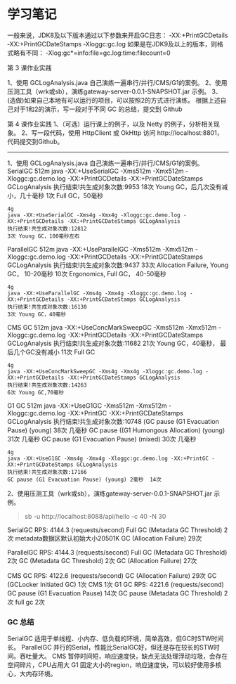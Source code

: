 # 学习笔记 
一般来说，JDK8及以下版本通过以下参数来开启GC日志：
	‐XX:+PrintGCDetails ‐XX:+PrintGCDateStamps ‐Xloggc:gc.log
如果是在JDK9及以上的版本，则格式略有不同：
	‐Xlog:gc*=info:file=gc.log:time:filecount=0

第 3 课作业实践 

1、使用 GCLogAnalysis.java 自己演练一遍串行/并行/CMS/G1的案例。
2、使用压测工具（wrk或sb），演练gateway-server-0.0.1-SNAPSHOT.jar 示例。 
3、(选做)如果自己本地有可以运行的项目，可以按照2的方式进行演练。 
根据上述自己对于1和2的演示，写一段对于不同 GC 的总结，提交到 Github 

第 4 课作业实践
1、（可选）运行课上的例子，以及 Netty 的例子，分析相关现象。
2、写一段代码，使用 HttpClient 或 OkHttp 访问 http://localhost:8801，代码提交到Github。


 ---
1、使用 GCLogAnalysis.java 自己演练一遍串行/并行/CMS/G1的案例。 
SerialGC
	512m
	java -XX:+UseSerialGC -Xms512m -Xmx512m -Xloggc:gc.demo.log -XX:+PrintGCDetails -XX:+PrintGCDateStamps GCLogAnalysis
	执行结束!共生成对象次数:9953
	18次 Young GC，后几次没有减小，几十毫秒
	1次 Full GC，50毫秒
	
	4g
	java -XX:+UseSerialGC -Xms4g -Xmx4g -Xloggc:gc.demo.log -XX:+PrintGCDetails -XX:+PrintGCDateStamps GCLogAnalysis
	执行结束!共生成对象次数:12812
	3次 Young GC，100毫秒左右

ParallelGC
	512m
	java -XX:+UseParallelGC -Xms512m -Xmx512m -Xloggc:gc.demo.log -XX:+PrintGCDetails -XX:+PrintGCDateStamps GCLogAnalysis
	执行结束!共生成对象次数:9437
	33次 Allocation Failure, Young GC， 10-20毫秒
	10次 Ergonomics, Full GC， 40-50毫秒
	
	4g
	java -XX:+UseParallelGC -Xms4g -Xmx4g -Xloggc:gc.demo.log -XX:+PrintGCDetails -XX:+PrintGCDateStamps GCLogAnalysis
	执行结束!共生成对象次数:16130
	3次 Young GC，40毫秒

CMS GC
	512m
	java -XX:+UseConcMarkSweepGC -Xms512m -Xmx512m -Xloggc:gc.demo.log -XX:+PrintGCDetails -XX:+PrintGCDateStamps GCLogAnalysis
	执行结束!共生成对象次数:11682
	21次 Young GC，40毫秒， 最后几个GC没有减小
	11次 Full GC
	
	4g
	java -XX:+UseConcMarkSweepGC -Xms4g -Xmx4g -Xloggc:gc.demo.log -XX:+PrintGCDetails -XX:+PrintGCDateStamps GCLogAnalysis
	执行结束!共生成对象次数:14263
	6次 Young GC,70毫秒

G1 GC
	512m
	java -XX:+UseG1GC -Xms512m -Xmx512m -Xloggc:gc.demo.log -XX:+PrintGC -XX:+PrintGCDateStamps GCLogAnalysis
	执行结束!共生成对象次数:10748
	(GC pause (G1 Evacuation Pause) (young) 38次 几毫秒
	GC pause ((G1 Humongous Allocation) (young) 31次 几毫秒
	GC pause (G1 Evacuation Pause) (mixed) 30次 几毫秒

	4g
	java -XX:+UseG1GC -Xms4g -Xmx4g -Xloggc:gc.demo.log -XX:+PrintGC -XX:+PrintGCDateStamps GCLogAnalysis
	执行结束!共生成对象次数:17166
	GC pause (G1 Evacuation Pause) (young) 2毫秒  14次
	
2、使用压测工具（wrk或sb），演练gateway-server-0.0.1-SNAPSHOT.jar 示例。
>sb -u http://localhost:8088/api/hello -c 40 -N 30

SerialGC
	RPS: 4144.3 (requests/second)
	Full GC (Metadata GC Threshold) 2次  metadata数据区默认初始大小20501K 
	GC (Allocation Failure) 29次

ParallelGC
	RPS: 4144.3 (requests/second)
	Full GC (Metadata GC Threshold) 2次
	GC (Metadata GC Threshold) 2次
	GC (Allocation Failure) 27次

CMS GC
	RPS: 4122.6 (requests/second)
	GC (Allocation Failure) 29次
	GC (GCLocker Initiated GC) 1次
	CMS 1次
G1 GC
	RPS: 4221.6 (requests/second)
	GC pause (G1 Evacuation Pause) 14次
	GC pause (Metadata GC Threshold) 2次
	full gc 2次
### GC 总结 
SerialGC
	适用于单线程、小内存、低负载的环境，简单高效，但GC时STW时间长。
ParallelGC
	并行的Serial，性能比SerialGC好，但还是存在较长的STW时间。吞吐量大。
CMS
	暂停时间短，响应速度快，缺点无法处理浮动垃圾，会存在空间碎片，CPU占用大
G1
	固定大小的region，响应速度快，可以较好使用多核心，大内存环境。




